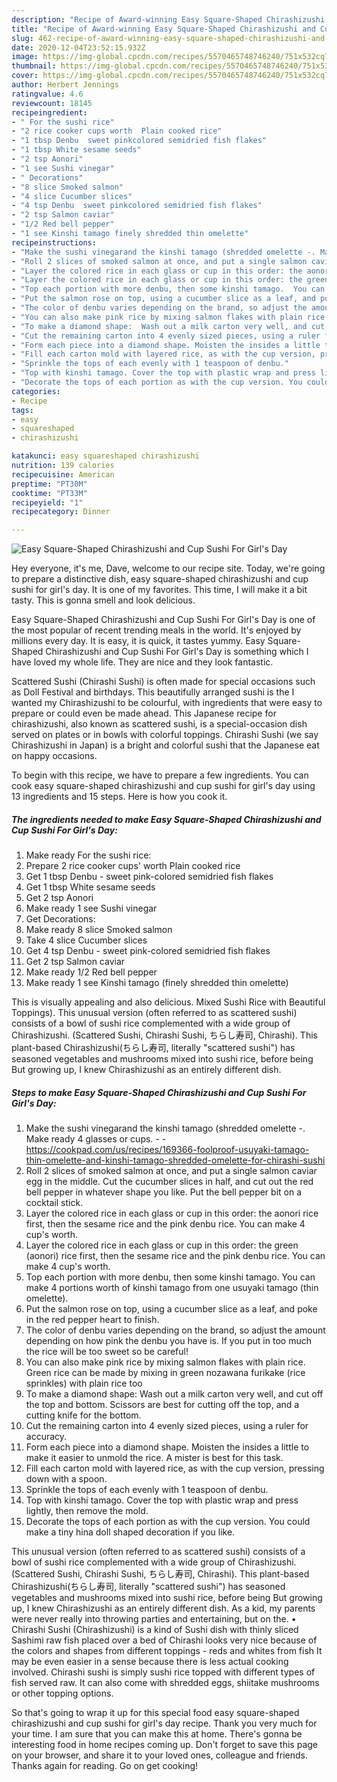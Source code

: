 ```yaml
---
description: "Recipe of Award-winning Easy Square-Shaped Chirashizushi and Cup Sushi For Girl&amp;#39;s Day"
title: "Recipe of Award-winning Easy Square-Shaped Chirashizushi and Cup Sushi For Girl&amp;#39;s Day"
slug: 462-recipe-of-award-winning-easy-square-shaped-chirashizushi-and-cup-sushi-for-girl-and-39-s-day
date: 2020-12-04T23:52:15.932Z
image: https://img-global.cpcdn.com/recipes/5570465748746240/751x532cq70/easy-square-shaped-chirashizushi-and-cup-sushi-for-girls-day-recipe-main-photo.jpg
thumbnail: https://img-global.cpcdn.com/recipes/5570465748746240/751x532cq70/easy-square-shaped-chirashizushi-and-cup-sushi-for-girls-day-recipe-main-photo.jpg
cover: https://img-global.cpcdn.com/recipes/5570465748746240/751x532cq70/easy-square-shaped-chirashizushi-and-cup-sushi-for-girls-day-recipe-main-photo.jpg
author: Herbert Jennings
ratingvalue: 4.6
reviewcount: 18145
recipeingredient:
- " For the sushi rice"
- "2 rice cooker cups worth  Plain cooked rice"
- "1 tbsp Denbu  sweet pinkcolored semidried fish flakes"
- "1 tbsp White sesame seeds"
- "2 tsp Aonori"
- "1 see Sushi vinegar"
- " Decorations"
- "8 slice Smoked salmon"
- "4 slice Cucumber slices"
- "4 tsp Denbu  sweet pinkcolored semidried fish flakes"
- "2 tsp Salmon caviar"
- "1/2 Red bell pepper"
- "1 see Kinshi tamago finely shredded thin omelette"
recipeinstructions:
- "Make the sushi vinegarand the kinshi tamago (shredded omelette -. Make ready 4 glasses or cups.  https://cookpad.com/us/recipes/169366-foolproof-usuyaki-tamago-thin-omelette-and-kinshi-tamago-shredded-omelette-for-chirashi-sushi"
- "Roll 2 slices of smoked salmon at once, and put a single salmon caviar egg in the middle.  Cut the cucumber slices in half, and cut out the red bell pepper in whatever shape you like. Put the bell pepper bit on a cocktail stick."
- "Layer the colored rice in each glass or cup in this order: the aonori rice first, then the sesame rice and the pink denbu rice. You can make 4 cup&#39;s worth."
- "Layer the colored rice in each glass or cup in this order: the green (aonori) rice first, then the sesame rice and the pink denbu rice. You can make 4 cup&#39;s worth."
- "Top each portion with more denbu, then some kinshi tamago.  You can make 4 portions worth of kinshi tamago from one usuyaki tamago (thin omelette)."
- "Put the salmon rose on top, using a cucumber slice as a leaf, and poke in the red pepper heart to finish."
- "The color of denbu varies depending on the brand, so adjust the amount depending on how pink the denbu you have is. If you put in too much the rice will be too sweet so be careful!"
- "You can also make pink rice by mixing salmon flakes with plain rice. Green rice can be made by mixing in green nozawana furikake (rice sprinkles) with plain rice too"
- "To make a diamond shape:  Wash out a milk carton very well, and cut off the top and bottom. Scissors are best for cutting off the top, and a cutting knife for the bottom."
- "Cut the remaining carton into 4 evenly sized pieces, using a ruler for accuracy."
- "Form each piece into a diamond shape. Moisten the insides a little to make it easier to unmold the rice. A mister is best for this task."
- "Fill each carton mold with layered rice, as with the cup version, pressing down with a spoon."
- "Sprinkle the tops of each evenly with 1 teaspoon of denbu."
- "Top with kinshi tamago. Cover the top with plastic wrap and press lightly, then remove the mold."
- "Decorate the tops of each portion as with the cup version. You could make a tiny hina doll shaped decoration if you like."
categories:
- Recipe
tags:
- easy
- squareshaped
- chirashizushi

katakunci: easy squareshaped chirashizushi 
nutrition: 139 calories
recipecuisine: American
preptime: "PT30M"
cooktime: "PT33M"
recipeyield: "1"
recipecategory: Dinner

---
```



![Easy Square-Shaped Chirashizushi and Cup Sushi For Girl&#39;s Day](https://img-global.cpcdn.com/recipes/5570465748746240/751x532cq70/easy-square-shaped-chirashizushi-and-cup-sushi-for-girls-day-recipe-main-photo.jpg)

Hey everyone, it's me, Dave, welcome to our recipe site. Today, we're going to prepare a distinctive dish, easy square-shaped chirashizushi and cup sushi for girl&#39;s day. It is one of my favorites. This time, I will make it a bit tasty. This is gonna smell and look delicious.

Easy Square-Shaped Chirashizushi and Cup Sushi For Girl&#39;s Day is one of the most popular of recent trending meals in the world. It's enjoyed by millions every day. It is easy, it is quick, it tastes yummy. Easy Square-Shaped Chirashizushi and Cup Sushi For Girl&#39;s Day is something which I have loved my whole life. They are nice and they look fantastic.

Scattered Sushi (Chirashi Sushi) is often made for special occasions such as Doll Festival and birthdays. This beautifully arranged sushi is the I wanted my Chirashizushi to be colourful, with ingredients that were easy to prepare or could even be made ahead. This Japanese recipe for chirashizushi, also known as scattered sushi, is a special-occasion dish served on plates or in bowls with colorful toppings. Chirashi Sushi (we say Chirashizushi in Japan) is a bright and colorful sushi that the Japanese eat on happy occasions.


To begin with this recipe, we have to prepare a few ingredients. You can cook easy square-shaped chirashizushi and cup sushi for girl&#39;s day using 13 ingredients and 15 steps. Here is how you cook it.

<!--inarticleads1-->

##### The ingredients needed to make Easy Square-Shaped Chirashizushi and Cup Sushi For Girl&#39;s Day:

1. Make ready  For the sushi rice:
1. Prepare 2 rice cooker cups&#39; worth  Plain cooked rice
1. Get 1 tbsp Denbu - sweet pink-colored semidried fish flakes
1. Get 1 tbsp White sesame seeds
1. Get 2 tsp Aonori
1. Make ready 1 see Sushi vinegar
1. Get  Decorations:
1. Make ready 8 slice Smoked salmon
1. Take 4 slice Cucumber slices
1. Get 4 tsp Denbu - sweet pink-colored semidried fish flakes
1. Get 2 tsp Salmon caviar
1. Make ready 1/2 Red bell pepper
1. Make ready 1 see Kinshi tamago (finely shredded thin omelette)


This is visually appealing and also delicious. Mixed Sushi Rice with Beautiful Toppings). This unusual version (often referred to as scattered sushi) consists of a bowl of sushi rice complemented with a wide group of Chirashizushi. (Scattered Sushi, Chirashi Sushi, ちらし寿司, Chirashi). This plant-based Chirashizushi(ちらし寿司, literally &#34;scattered sushi&#34;) has seasoned vegetables and mushrooms mixed into sushi rice, before being But growing up, I knew Chirashizushi as an entirely different dish. 

<!--inarticleads2-->

##### Steps to make Easy Square-Shaped Chirashizushi and Cup Sushi For Girl&#39;s Day:

1. Make the sushi vinegarand the kinshi tamago (shredded omelette -. Make ready 4 glasses or cups. -  - https://cookpad.com/us/recipes/169366-foolproof-usuyaki-tamago-thin-omelette-and-kinshi-tamago-shredded-omelette-for-chirashi-sushi
1. Roll 2 slices of smoked salmon at once, and put a single salmon caviar egg in the middle.  Cut the cucumber slices in half, and cut out the red bell pepper in whatever shape you like. Put the bell pepper bit on a cocktail stick.
1. Layer the colored rice in each glass or cup in this order: the aonori rice first, then the sesame rice and the pink denbu rice. You can make 4 cup&#39;s worth.
1. Layer the colored rice in each glass or cup in this order: the green (aonori) rice first, then the sesame rice and the pink denbu rice. You can make 4 cup&#39;s worth.
1. Top each portion with more denbu, then some kinshi tamago.  You can make 4 portions worth of kinshi tamago from one usuyaki tamago (thin omelette).
1. Put the salmon rose on top, using a cucumber slice as a leaf, and poke in the red pepper heart to finish.
1. The color of denbu varies depending on the brand, so adjust the amount depending on how pink the denbu you have is. If you put in too much the rice will be too sweet so be careful!
1. You can also make pink rice by mixing salmon flakes with plain rice. Green rice can be made by mixing in green nozawana furikake (rice sprinkles) with plain rice too
1. To make a diamond shape:  Wash out a milk carton very well, and cut off the top and bottom. Scissors are best for cutting off the top, and a cutting knife for the bottom.
1. Cut the remaining carton into 4 evenly sized pieces, using a ruler for accuracy.
1. Form each piece into a diamond shape. Moisten the insides a little to make it easier to unmold the rice. A mister is best for this task.
1. Fill each carton mold with layered rice, as with the cup version, pressing down with a spoon.
1. Sprinkle the tops of each evenly with 1 teaspoon of denbu.
1. Top with kinshi tamago. Cover the top with plastic wrap and press lightly, then remove the mold.
1. Decorate the tops of each portion as with the cup version. You could make a tiny hina doll shaped decoration if you like.


This unusual version (often referred to as scattered sushi) consists of a bowl of sushi rice complemented with a wide group of Chirashizushi. (Scattered Sushi, Chirashi Sushi, ちらし寿司, Chirashi). This plant-based Chirashizushi(ちらし寿司, literally &#34;scattered sushi&#34;) has seasoned vegetables and mushrooms mixed into sushi rice, before being But growing up, I knew Chirashizushi as an entirely different dish. As a kid, my parents were never really into throwing parties and entertaining, but on the. • Chirashi Sushi (Chirashizushi) is a kind of Sushi dish with thinly sliced Sashimi raw fish placed over a bed of Chirashi looks very nice because of the colors and shapes from different toppings - reds and whites from fish It may be even easier in a sense because there is less actual cooking involved. Chirashi sushi is simply sushi rice topped with different types of fish served raw. It can also come with shredded eggs, shiitake mushrooms or other topping options. 

So that's going to wrap it up for this special food easy square-shaped chirashizushi and cup sushi for girl&#39;s day recipe. Thank you very much for your time. I am sure that you can make this at home. There's gonna be interesting food in home recipes coming up. Don't forget to save this page on your browser, and share it to your loved ones, colleague and friends. Thanks again for reading. Go on get cooking!
